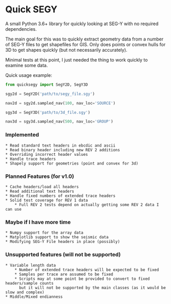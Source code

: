 # Quick SEGY #

A small Python 3.6+ library for quickly looking at SEG-Y with 
no required dependencies.

The main goal for this was to quickly extract geometry data from a
number of SEG-Y files to get shapefiles for GIS. Only does points or
convex hulls for 3D to get shapes quickly (but not necessarily accurately).

Minimal tests at this point, I just needed the thing to work quickly
to examine some data.

Quick usage example:

```python
from quicksegy import SegY2D, SegY3D

sgy2d = SegY2D('path/to/segy_file.sgy')

nav2d = sgy2d.sampled_nav(100, nav_loc='SOURCE')

sgy3d = SegY3D('path/to/3d_file.sgy')

nav3d = sgy3d.sampled_nav(500, nav_loc='GROUP')
```

### Implemented ###

    * Read standard text headers in ebcdic and ascii
    * Read binary header including new REV 2 additions
    * Overriding incorrect header values
    * Handle trace headers
    * Shapely support for geometries (point and convex for 3d)
    
### Planned Features (for v1.0) ###
    
    * Cache headers/load all headers
    * Read additional text headers
    * Handle fixed numbers of extended trace headers
    * Solid test coverage for REV 1 data
        * Full REV 2 tests depend on actually getting some REV 2 data I can use

### Maybe if I have more time ###

    * Numpy support for the array data
    * Matplotlib support to show the seismic data
    * Modifying SEG-Y File headers in place (possibly)
    
### Unsupported features (will not be supported) ###

    * Variable length data
        * Number of extended trace headers will be expected to be fixed
        * Samples per trace are assumed to be fixed
        * Scripts may at some point be provided to convert to fixed headers/sample counts
          but it will not be supported by the main classes (as it would be slow and complex)
    * Middle/Mixed endianness
